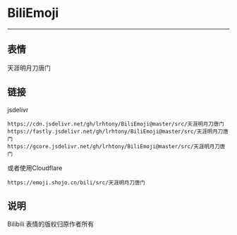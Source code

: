 # BiliEmoji
---
## 表情
天涯明月刀唐门
## 链接
jsdelivr
```
https://cdn.jsdelivr.net/gh/lrhtony/BiliEmoji@master/src/天涯明月刀唐门
https://fastly.jsdelivr.net/gh/lrhtony/BiliEmoji@master/src/天涯明月刀唐门
https://gcore.jsdelivr.net/gh/lrhtony/BiliEmoji@master/src/天涯明月刀唐门
```
或者使用Cloudflare
```
https://emoji.shojo.cn/bili/src/天涯明月刀唐门
```
## 说明
Bilibili 表情的版权归原作者所有
